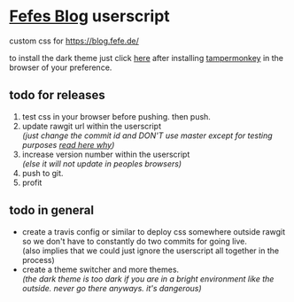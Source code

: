 # [Fefes Blog](https://blog.fefe.de) userscript
custom css for https://blog.fefe.de/

to install the dark theme just click [here](https://github.com/GoldenSpaceCat/fefes-blog/raw/master/dark/style.user.js) after installing [tampermonkey](https://tampermonkey.net) in the browser of your preference.

## todo for releases

1. test css in your browser before pushing. then push.
2. update rawgit url within the userscript  
   *(just change the commit id and DON'T use master except for testing purposes [read here why](https://rawgit.com))*
3. increase version number within the userscript  
   *(else it will not update in peoples browsers)*
4. push to git.
5. profit

## todo in general

- create a travis config or similar to deploy css somewhere outside rawgit so we don't have to constantly do two commits for going live.  
  (also implies that we could just ignore the userscript all together in the process)
- create a theme switcher and more themes.  
  *(the dark theme is too dark if you are in a bright environment like the outside. never go there anyways. it's dangerous)*